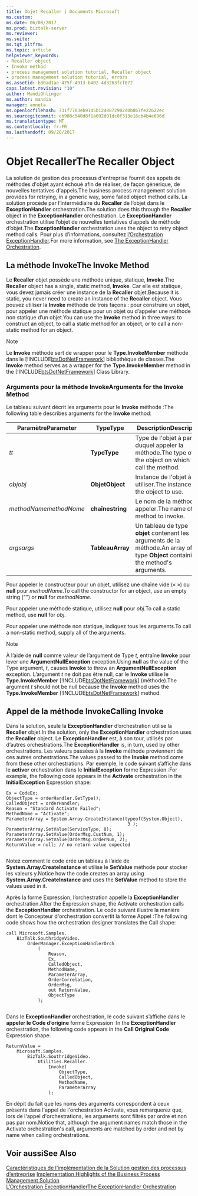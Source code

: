 ```yaml
---
title: Objet Recaller | Documents Microsoft
ms.custom: 
ms.date: 06/08/2017
ms.prod: biztalk-server
ms.reviewer: 
ms.suite: 
ms.tgt_pltfrm: 
ms.topic: article
helpviewer_keywords:
- Recaller object
- Invoke method
- process management solution tutorial, Recaller object
- process management solution tutorial, errors
ms.assetid: b30ad1ae-475f-4913-b402-4d3263fcf072
caps.latest.revision: "10"
author: MandiOhlinger
ms.author: mandia
manager: anneta
ms.openlocfilehash: 731f7703eb9145b1249872902d0b867fe22622ec
ms.sourcegitcommit: cb908c540d8f1a692d01dc8f313e16cb4b4e696d
ms.translationtype: MT
ms.contentlocale: fr-FR
ms.lasthandoff: 09/20/2017
---
```

# <a name="the-recaller-object"></a><span data-ttu-id="f1cca-102">Objet Recaller</span><span class="sxs-lookup"><span data-stu-id="f1cca-102">The Recaller Object</span></span>
<span data-ttu-id="f1cca-103">La solution de gestion des processus d'entreprise fournit des appels de méthodes d'objet ayant échoué afin de réaliser, de façon générique, de nouvelles tentatives d'appels.</span><span class="sxs-lookup"><span data-stu-id="f1cca-103">The business process management solution provides for retrying, in a generic way, some failed object method calls.</span></span> <span data-ttu-id="f1cca-104">La solution procède par l’intermédiaire du **Recaller** de l’objet dans le **ExceptionHandler** orchestration.</span><span class="sxs-lookup"><span data-stu-id="f1cca-104">The solution does this through the **Recaller** object in the **ExceptionHandler** orchestration.</span></span> <span data-ttu-id="f1cca-105">Le **ExceptionHandler** orchestration utilise l’objet de nouvelles tentatives d’appels de méthode d’objet.</span><span class="sxs-lookup"><span data-stu-id="f1cca-105">The **ExceptionHandler** orchestration uses the object to retry object method calls.</span></span> <span data-ttu-id="f1cca-106">Pour plus d’informations, consultez [l’Orchestration ExceptionHandler](../core/the-exceptionhandler-orchestration.md).</span><span class="sxs-lookup"><span data-stu-id="f1cca-106">For more information, see [The ExceptionHandler Orchestration](../core/the-exceptionhandler-orchestration.md).</span></span>  
  
## <a name="the-invoke-method"></a><span data-ttu-id="f1cca-107">La méthode Invoke</span><span class="sxs-lookup"><span data-stu-id="f1cca-107">The Invoke Method</span></span>  
 <span data-ttu-id="f1cca-108">Le **Recaller** objet possède une méthode unique, statique, **Invoke**.</span><span class="sxs-lookup"><span data-stu-id="f1cca-108">The **Recaller** object has a single, static method, **Invoke**.</span></span> <span data-ttu-id="f1cca-109">Car elle est statique, vous devez jamais créer une instance de la **Recaller** objet.</span><span class="sxs-lookup"><span data-stu-id="f1cca-109">Because it is static, you never need to create an instance of the **Recaller** object.</span></span> <span data-ttu-id="f1cca-110">Vous pouvez utiliser la **Invoke** méthode de trois façons : pour construire un objet, pour appeler une méthode statique pour un objet ou d’appeler une méthode non statique d’un objet.</span><span class="sxs-lookup"><span data-stu-id="f1cca-110">You can use the **Invoke** method in three ways: to construct an object, to call a static method for an object, or to call a non-static method for an object.</span></span>  
  
> [!NOTE]
>  <span data-ttu-id="f1cca-111">Le **Invoke** méthode sert de wrapper pour le **Type.InvokeMember** méthode dans le [!INCLUDE[btsDotNetFramework](../includes/btsdotnetframework-md.md)] bibliothèque de classes.</span><span class="sxs-lookup"><span data-stu-id="f1cca-111">The **Invoke** method serves as a wrapper for the **Type.InvokeMember** method in the [!INCLUDE[btsDotNetFramework](../includes/btsdotnetframework-md.md)] Class Library.</span></span>  
  
### <a name="arguments-for-the-invoke-method"></a><span data-ttu-id="f1cca-112">Arguments pour la méthode Invoke</span><span class="sxs-lookup"><span data-stu-id="f1cca-112">Arguments for the Invoke Method</span></span>  
 <span data-ttu-id="f1cca-113">Le tableau suivant décrit les arguments pour le **Invoke** méthode :</span><span class="sxs-lookup"><span data-stu-id="f1cca-113">The following table describes arguments for the **Invoke** method:</span></span>  
  
|<span data-ttu-id="f1cca-114">Paramètre</span><span class="sxs-lookup"><span data-stu-id="f1cca-114">Parameter</span></span>|<span data-ttu-id="f1cca-115">Type</span><span class="sxs-lookup"><span data-stu-id="f1cca-115">Type</span></span>|<span data-ttu-id="f1cca-116"> Description</span><span class="sxs-lookup"><span data-stu-id="f1cca-116">Description</span></span>|  
|---------------|----------|-----------------|  
|<span data-ttu-id="f1cca-117">*t*</span><span class="sxs-lookup"><span data-stu-id="f1cca-117">*t*</span></span>|<span data-ttu-id="f1cca-118">**Type**</span><span class="sxs-lookup"><span data-stu-id="f1cca-118">**Type**</span></span>|<span data-ttu-id="f1cca-119">Type de l'objet à partir duquel appeler la méthode.</span><span class="sxs-lookup"><span data-stu-id="f1cca-119">The type of the object on which to call the method.</span></span>|  
|<span data-ttu-id="f1cca-120">*obj*</span><span class="sxs-lookup"><span data-stu-id="f1cca-120">*obj*</span></span>|<span data-ttu-id="f1cca-121">**Objet**</span><span class="sxs-lookup"><span data-stu-id="f1cca-121">**Object**</span></span>|<span data-ttu-id="f1cca-122">Instance de l'objet à utiliser.</span><span class="sxs-lookup"><span data-stu-id="f1cca-122">The instance of the object to use.</span></span>|  
|<span data-ttu-id="f1cca-123">*methodName*</span><span class="sxs-lookup"><span data-stu-id="f1cca-123">*methodName*</span></span>|<span data-ttu-id="f1cca-124">**chaîne**</span><span class="sxs-lookup"><span data-stu-id="f1cca-124">**string**</span></span>|<span data-ttu-id="f1cca-125">Le nom de la méthode à appeler.</span><span class="sxs-lookup"><span data-stu-id="f1cca-125">The name of the method to invoke.</span></span>|  
|<span data-ttu-id="f1cca-126">*args*</span><span class="sxs-lookup"><span data-stu-id="f1cca-126">*args*</span></span>|<span data-ttu-id="f1cca-127">**Tableau**</span><span class="sxs-lookup"><span data-stu-id="f1cca-127">**Array**</span></span>|<span data-ttu-id="f1cca-128">Un tableau de type **objet** contenant les arguments de la méthode.</span><span class="sxs-lookup"><span data-stu-id="f1cca-128">An array of type **Object** containing the method's arguments.</span></span>|  
  
 <span data-ttu-id="f1cca-129">Pour appeler le constructeur pour un objet, utilisez une chaîne vide (« ») ou **null** pour *methodName*.</span><span class="sxs-lookup"><span data-stu-id="f1cca-129">To call the constructor for an object, use an empty string ("") or **null** for *methodName*.</span></span>  
  
 <span data-ttu-id="f1cca-130">Pour appeler une méthode statique, utilisez **null** pour *obj*.</span><span class="sxs-lookup"><span data-stu-id="f1cca-130">To call a static method, use **null** for *obj*.</span></span>  
  
 <span data-ttu-id="f1cca-131">Pour appeler une méthode non statique, indiquez tous les arguments.</span><span class="sxs-lookup"><span data-stu-id="f1cca-131">To call a non-static method, supply all of the arguments.</span></span>  
  
> [!NOTE]
>  <span data-ttu-id="f1cca-132">À l’aide de **null** comme valeur de l’argument de Type *t*, entraîne **Invoke** pour lever une **ArgumentNullException** exception.</span><span class="sxs-lookup"><span data-stu-id="f1cca-132">Using **null** as the value of the Type argument, *t*, causes **Invoke** to throw an **ArgumentNullException** exception.</span></span> <span data-ttu-id="f1cca-133">L’argument *t* ne doit pas être null, car le **Invoke** utilise le **Type.InvokeMember** [!INCLUDE[btsDotNetFramework](../includes/btsdotnetframework-md.md)] (méthode).</span><span class="sxs-lookup"><span data-stu-id="f1cca-133">The argument *t* should not be null because the **Invoke** method uses the **Type.InvokeMember** [!INCLUDE[btsDotNetFramework](../includes/btsdotnetframework-md.md)] method.</span></span>  
  
## <a name="calling-invoke"></a><span data-ttu-id="f1cca-134">Appel de la méthode Invoke</span><span class="sxs-lookup"><span data-stu-id="f1cca-134">Calling Invoke</span></span>  
 <span data-ttu-id="f1cca-135">Dans la solution, seule la **ExceptionHandler** d’orchestration utilise la **Recaller** objet.</span><span class="sxs-lookup"><span data-stu-id="f1cca-135">In the solution, only the **ExceptionHandler** orchestration uses the **Recaller** object.</span></span> <span data-ttu-id="f1cca-136">Le **ExceptionHandler** est, à son tour, utilisés par d’autres orchestrations.</span><span class="sxs-lookup"><span data-stu-id="f1cca-136">The **ExceptionHandler** is, in turn, used by other orchestrations.</span></span> <span data-ttu-id="f1cca-137">Les valeurs passées à la **Invoke** méthode proviennent de ces autres orchestrations.</span><span class="sxs-lookup"><span data-stu-id="f1cca-137">The values passed to the **Invoke** method come from these other orchestrations.</span></span> <span data-ttu-id="f1cca-138">Par exemple, le code suivant s’affiche dans le **activer** orchestration dans le **InitialException** forme Expression :</span><span class="sxs-lookup"><span data-stu-id="f1cca-138">For example, the following code appears in the **Activate** orchestration in the **InitialException** Expression shape:</span></span>  
  
```  
Ex = CodeEx;  
ObjectType = orderHandler.GetType();  
CalledObject = orderHandler;  
Reason = "Standard Activate Failed";  
MethodName = "Activate";  
ParameterArray = System.Array.CreateInstance(typeof(System.Object),  
                                              3 );  
ParameterArray.SetValue(ServiceType, 0);  
ParameterArray.SetValue(OrderMsg.CustNum, 1);  
ParameterArray.SetValue(OrderMsg.OrderNum, 2);  
ReturnValue = null; // no return value expected  
  
```  
  
 <span data-ttu-id="f1cca-139">Notez comment le code crée un tableau à l’aide de **System.Array.CreateInstance** et utilise le **SetValue** méthode pour stocker les valeurs y.</span><span class="sxs-lookup"><span data-stu-id="f1cca-139">Notice how the code creates an array using **System.Array.CreateInstance** and uses the **SetValue** method to store the values used in it.</span></span>  
  
 <span data-ttu-id="f1cca-140">Après la forme Expression, l’orchestration appelle la **ExceptionHandler** orchestration.</span><span class="sxs-lookup"><span data-stu-id="f1cca-140">After the Expression shape, the Activate orchestration calls the **ExceptionHandler** orchestration.</span></span> <span data-ttu-id="f1cca-141">Le code suivant illustre la manière dont le Concepteur d'orchestration convertit la forme Appel :</span><span class="sxs-lookup"><span data-stu-id="f1cca-141">The following code shows how the orchestration designer translates the Call shape:</span></span>  
  
```  
call Microsoft.Samples.  
    BizTalk.SouthridgeVideo.  
        OrderManager.ExceptionHandlerOrch  
            (  
                Reason,  
                Ex,  
                CalledObject,  
                MethodName,   
                ParameterArray,   
                OrderCorrelation,   
                OrderMsg,   
                out ReturnValue,   
                ObjectType  
            );  
  
```  
  
 <span data-ttu-id="f1cca-142">Dans le **ExceptionHandler** orchestration, le code suivant s’affiche dans le **appeler le Code d’origine** forme Expression :</span><span class="sxs-lookup"><span data-stu-id="f1cca-142">In the **ExceptionHandler** orchestration, the following code appears in the **Call Original Code** Expression shape:</span></span>  
  
```  
ReturnValue =   
    Microsoft.Samples.  
        BizTalk.SouthridgeVideo.  
            Utilities.Recaller.  
                Invoke(  
                    ObjectType,  
                    CalledObject,  
                    MethodName,  
                    ParameterArray  
                );  
```  
  
 <span data-ttu-id="f1cca-143">En dépit du fait que les noms des arguments correspondent à ceux présents dans l'appel de l'orchestration Activate, vous remarquerez que, lors de l'appel d'orchestrations, les arguments sont filtrés par ordre et non pas par nom.</span><span class="sxs-lookup"><span data-stu-id="f1cca-143">Notice that, although the argument names match those in the Activate orchestration's call, arguments are matched by order and not by name when calling orchestrations.</span></span>  
  
## <a name="see-also"></a><span data-ttu-id="f1cca-144">Voir aussi</span><span class="sxs-lookup"><span data-stu-id="f1cca-144">See Also</span></span>  
 <span data-ttu-id="f1cca-145">[Caractéristiques de l’implémentation de la Solution gestion des processus d’entreprise](../core/implementation-highlights-of-the-business-process-management-solution.md) </span><span class="sxs-lookup"><span data-stu-id="f1cca-145">[Implementation Highlights of the Business Process Management Solution](../core/implementation-highlights-of-the-business-process-management-solution.md) </span></span>  
 [<span data-ttu-id="f1cca-146">L’Orchestration ExceptionHandler</span><span class="sxs-lookup"><span data-stu-id="f1cca-146">The ExceptionHandler Orchestration</span></span>](../core/the-exceptionhandler-orchestration.md)